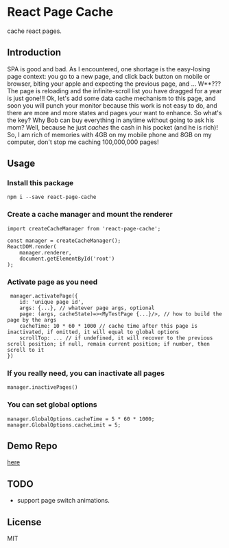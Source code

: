 # React Page Cache
cache react pages.

## Introduction
SPA is good and bad. As I encountered, one shortage is the easy-losing page context: you go to a new page, and click back button on mobile or browser, biting your apple and expecting the previous page, and ... W**??? The page is reloading and the infinite-scroll list you have dragged for a year is just gone!!! Ok, let's add some data cache mechanism to this page, and soon you will punch your monitor because this work is not easy to do, and there are more and more states and pages your want to enhance. So what's the key? Why Bob can buy everything in anytime without going to ask his mom? Well, because he just *caches* the cash in his pocket (and he is rich)! So, I am rich of memories with 4GB on my mobile phone and 8GB on my computer, don't stop me caching 100,000,000 pages!

## Usage
### Install this package
`npm i --save react-page-cache`

### Create a cache manager and mount the renderer

```
import createCacheManager from 'react-page-cache';

const manager = createCacheManager();
ReactDOM.render(
    manager.renderer,
    document.getElementById('root')
);
```

### Activate page as you need

```
 manager.activatePage({
    id: 'unique page id',
    args: {...}, // whatever page args, optional
    page: (args, cacheState)=><MyTestPage {...}/>, // how to build the page by the args
    cacheTime: 10 * 60 * 1000 // cache time after this page is inactivated, if omitted, it will equal to global options
    scrollTop: ... // if undefined, it will recover to the previous scroll position; if null, remain current position; if number, then scroll to it
})
```

### If you really need, you can inactivate all pages
`manager.inactivePages()`

### You can set global options
```
manager.GlobalOptions.cacheTime = 5 * 60 * 1000;
manager.GlobalOptions.cacheLimit = 5;
```

## Demo Repo
[here](https://github.com/zhaoyao91/react-page-cache-demo)

## TODO
- support page switch animations.

## License
MIT
